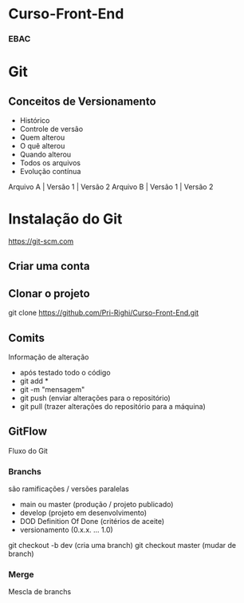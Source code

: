# Curso-Front-End
### EBAC

# Git
## Conceitos de Versionamento
- Histórico
- Controle de versão
- Quem alterou
- O quê alterou
- Quando alterou
- Todos os arquivos
- Evolução contínua

Arquivo A | Versão 1 | Versão 2
Arquivo B | Versão 1 | Versão 2

# Instalação do Git
https://git-scm.com

## Criar uma conta

## Clonar o projeto
git clone https://github.com/Pri-Righi/Curso-Front-End.git

## Comits
Informação de alteração
- após testado todo o código
- git add *
- git -m "mensagem"
- git push (enviar alterações para o repositório)
- git pull (trazer alterações do repositório para a máquina)

## GitFlow
Fluxo do Git
### Branchs
são ramificações / versões paralelas
- main ou master (produção / projeto publicado)
- develop (projeto em desenvolvimento)
- DOD Definition Of Done (critérios de aceite)
- versionamento (0.x.x. ... 1.0)

git checkout -b dev (cria uma branch)
git checkout master (mudar de branch)

### Merge
Mescla de branchs